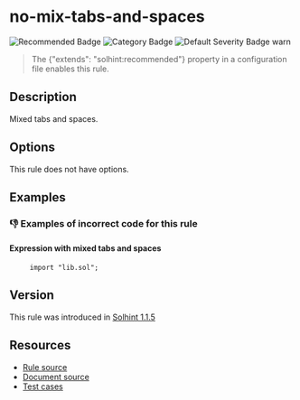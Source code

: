 <!---
This is a dynamically generated file. Do not edit manually.
date:        Sat, 24 Aug 2019 01:45:03 GMT
author:      "Peter Chung <touhonoob@gmail.com>"
--->

# no-mix-tabs-and-spaces
![Recommended Badge](https://img.shields.io/badge/-Recommended-brightgreen)
![Category Badge](https://img.shields.io/badge/-Style%20Guide%20Rules-informational)
![Default Severity Badge warn](https://img.shields.io/badge/Default%20Severity-warn-yellow)
> The {"extends": "solhint:recommended"} property in a configuration file enables this rule.


## Description
Mixed tabs and spaces.

## Options
This rule does not have options.

## Examples
### 👎 Examples of **incorrect** code for this rule

#### Expression with mixed tabs and spaces

```solidity
 	 import "lib.sol";
```

## Version
This rule was introduced in [Solhint 1.1.5](https://github.com/protofire/solhint/tree/v1.1.5)

## Resources
- [Rule source](https://github.com/protofire/solhint/tree/master/lib/rules/align/no-mix-tabs-and-spaces.js)
- [Document source](https://github.com/protofire/solhint/tree/master/docs/rules/align/no-mix-tabs-and-spaces.md)
- [Test cases](https://github.com/protofire/solhint/tree/master/test/rules/align/no-mix-tabs-and-spaces.js)
